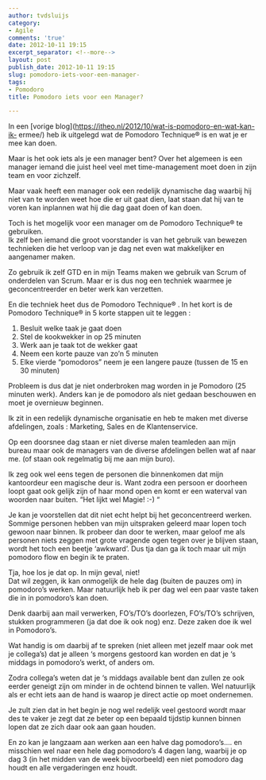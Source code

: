 ```yaml
---
author: tvdsluijs
category:
- Agile
comments: 'true'
date: 2012-10-11 19:15
excerpt_separator: <!--more-->
layout: post
publish_date: 2012-10-11 19:15
slug: pomodoro-iets-voor-een-manager-
tags:
- Pomodoro
title: Pomodoro iets voor een Manager?

---
```

In een [vorige blog](https://itheo.nl/2012/10/wat-is-pomodoro-en-wat-kan-ik-
ermee/) heb ik uitgelegd wat de Pomodoro Technique® is en wat je er mee kan
doen.

Maar is het ook iets als je een manager bent? Over het algemeen is een manager
iemand die juist heel veel met time-management moet doen in zijn team en voor
zichzelf.

Maar vaak heeft een manager ook een redelijk dynamische dag waarbij hij niet
van te worden weet hoe die er uit gaat dien, laat staan dat hij van te voren
kan inplannen wat hij die dag gaat doen of kan doen.

Toch is het mogelijk voor een manager om de Pomodoro Technique® te gebruiken.  
Ik zelf ben iemand die groot voorstander is van het gebruik van bewezen
technieken die het verloop van je dag net even wat makkelijker en aangenamer
maken.

Zo gebruik ik zelf GTD en in mijn Teams maken we gebruik van Scrum of
onderdelen van Scrum. Maar er is dus nog een techniek waarmee je
geconcentreerder en beter werk kan verzetten.

En die techniek heet dus de Pomodoro Technique® . In het kort is de Pomodoro
Technique® in 5 korte stappen uit te leggen :

  1. Besluit welke taak je gaat doen
  2. Stel de kookwekker in op 25 minuten
  3. Werk aan je taak tot de wekker gaat
  4. Neem een korte pauze van zo’n 5 minuten
  5. Elke vierde “pomodoros” neem je een langere pauze (tussen de 15 en 30 minuten)

Probleem is dus dat je niet onderbroken mag worden in je Pomodoro (25 minuten
werk). Anders kan je de pomodoro als niet gedaan beschouwen en moet je
overnieuw beginnen.

Ik zit in een redelijk dynamische organisatie en heb te maken met diverse
afdelingen, zoals : Marketing, Sales en de Klantenservice.

Op een doorsnee dag staan er niet diverse malen teamleden aan mijn bureau maar
ook de managers van de diverse afdelingen bellen wat af naar me. (of staan ook
regelmatig bij me aan mijn buro).

Ik zeg ook wel eens tegen de personen die binnenkomen dat mijn kantoordeur een
magische deur is. Want zodra een persoon er doorheen loopt gaat ook gelijk
zijn of haar mond open en komt er een waterval van woorden naar buiten. “Het
lijkt wel Magie! :-) “

Je kan je voorstellen dat dit niet echt helpt bij het geconcentreerd werken.
Sommige personen hebben van mijn uitspraken geleerd maar lopen toch gewoon
naar binnen. Ik probeer dan door te werken, maar geloof me als personen niets
zeggen met grote vragende ogen tegen over je blijven staan, wordt het toch een
beetje ‘awkward’. Dus tja dan ga ik toch maar uit mijn pomodoro flow en begin
ik te praten.

Tja, hoe los je dat op. In mijn geval, niet!  
Dat wil zeggen, ik kan onmogelijk de hele dag (buiten de pauzes om) in
pomodoro’s werken. Maar natuurlijk heb ik per dag wel een paar vaste taken die
in in pomodoro’s kan doen.

Denk daarbij aan mail verwerken, FO’s/TO’s doorlezen, FO’s/TO’s schrijven,
stukken programmeren (ja dat doe ik ook nog) enz. Deze zaken doe ik wel in
Pomodoro’s.

Wat handig is om daarbij af te spreken (niet alleen met jezelf maar ook met je
collega’s) dat je alleen ‘s morgens gestoord kan worden en dat je ‘s middags
in pomodoro’s werkt, of anders om.

Zodra collega’s weten dat je ‘s middags available bent dan zullen ze ook
eerder geneigt zijn om minder in de ochtend binnen te vallen. Wel natuurlijk
als er echt iets aan de hand is waarop je direct actie op moet ondernemen.

Je zult zien dat in het begin je nog wel redelijk veel gestoord wordt maar des
te vaker je zegt dat ze beter op een bepaald tijdstip kunnen binnen lopen dat
ze zich daar ook aan gaan houden.

En zo kan je langzaam aan werken aan een halve dag pomodoro’s…. en misschien
wel naar een hele dag pomodoro’s 4 dagen lang, waarbij je op dag 3 (in het
midden van de week bijvoorbeeld) een niet pomodoro dag houdt en alle
vergaderingen enz houdt.

